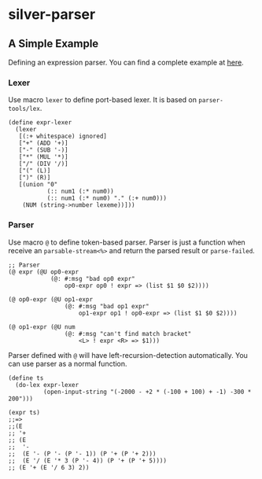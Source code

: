 silver-parser
=============
## A Simple Example
Defining an expression parser. You can find a complete example at [here][1].

### Lexer
Use macro `lexer` to define port-based lexer. It is based on `parser-tools/lex`.
```Racket
(define expr-lexer
  (lexer
   [(:+ whitespace) ignored]
   ["+" (ADD '+)]
   ["-" (SUB '-)]
   ["*" (MUL '*)]
   ["/" (DIV '/)]
   ["(" (L)]
   [")" (R)]
   [(union "0"
           (:: num1 (:* num0))
           (:: num1 (:* num0) "." (:+ num0)))
    (NUM (string->number lexeme))]))
```

### Parser
Use macro `@` to define token-based parser. Parser is just a function when receive an `parsable-stream<%>` and return the parsed result or `parse-failed`.

```Racket
;; Parser
(@ expr (@U op0-expr
            (@: #:msg "bad op0 expr"
                op0-expr op0 ! expr => (list $1 $0 $2))))

(@ op0-expr (@U op1-expr
                (@: #:msg "bad op1 expr"
                    op1-expr op1 ! op0-expr => (list $1 $0 $2))))

(@ op1-expr (@U num
                (@: #:msg "can't find match bracket"
                    <L> ! expr <R> => $1)))
```

Parser defined with `@` will have left-recursion-detection automatically. You can use parser as a normal function.

```Racket
(define ts
  (do-lex expr-lexer
          (open-input-string "(-2000 - +2 * (-100 + 100) + -1) -300 * 200")))

(expr ts)
;;=>
;;(E
;; '+
;; (E
;;  '-
;;  (E '- (P '- (P '- 1)) (P '+ (P '+ 2)))
;;  (E '/ (E '* 3 (P '- 4)) (P '+ (P '+ 5))))
;; (E '+ (E '/ 6 3) 2))
```

[1]:	https://github.com/SFurnace/cb-compiler/blob/master/private/parser.rkt
